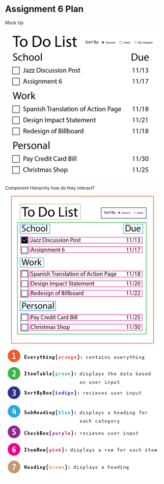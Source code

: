 # Assignment 6 Plan

Mock Up
![Mock Up](mock_up.png)

Component Hierarchy
how do they interact?
![Component Hierarchy](c_h.png)
